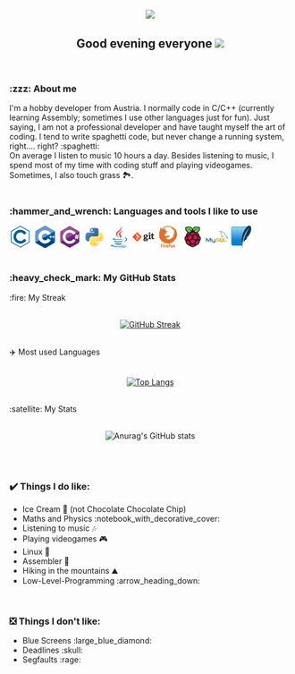 <br>
<div id="header" align="center">
  <img src="https://media.giphy.com/media/M9gbBd9nbDrOTu1Mqx/giphy.gif" width="100"/>
  <h2>Good evening everyone <img src="https://media.giphy.com/media/hvRJCLFzcasrR4ia7z/giphy.gif" width="30px"/></h2>
  <br>
</div>

<h3>:zzz: About me </h3>
I'm a hobby developer from Austria. I normally code in C/C++ (currently learning Assembly; sometimes I use other languages just for fun). Just saying, I am not a professional developer and have taught myself the art of coding. I tend to write spaghetti code, but never change a running system, right.... right? :spaghetti: <br>
On average I listen to music 10 hours a day. Besides listening to music, I spend most of my time with coding stuff and playing videogames. Sometimes, I also touch grass 🏞️.<br><br>

<h3> :hammer_and_wrench: Languages and tools I like to use </h3>
<div>
  <img src="https://github.com/devicons/devicon/blob/master/icons/c/c-line.svg" title="C" **alt="C" width="40" height="40"/>
  <img src="https://github.com/devicons/devicon/blob/master/icons/cplusplus/cplusplus-original.svg" title="C++" **alt="C++" width="40" height="40"/>
  <img src="https://github.com/devicons/devicon/blob/master/icons/csharp/csharp-original.svg" title="C#" **alt="C#" width="40" height="40"/>
  <img src="https://github.com/devicons/devicon/blob/master/icons/python/python-original.svg" title="Python" **alt="Python" width="40" height="40"/>
  <img src="https://github.com/devicons/devicon/blob/master/icons/java/java-original.svg" title="java" **alt="java" wdith="40" height="40"/>
  <img src="https://github.com/devicons/devicon/blob/master/icons/git/git-original-wordmark.svg" title="Git" **alt="Git" width="40" height="40"/>
  <img src="https://github.com/devicons/devicon/blob/master/icons/firefox/firefox-plain-wordmark.svg" title="FireFox" **alt="FireFox" width="40" height="40"/>
  <img src="https://github.com/devicons/devicon/blob/master/icons/raspberrypi/raspberrypi-original.svg" title="RPi" **alt="RPi" width="40" height="40"/>
  <img src="https://github.com/devicons/devicon/blob/master/icons/mysql/mysql-original-wordmark.svg" title="mySQL" **alt="mySQL" width="40" height="40"/>
  <img src="https://github.com/devicons/devicon/blob/master/icons/sqlite/sqlite-original.svg" title="SQLite" **alt="SQLite" width="40" height="40"/>
</div><br>

<h3>:heavy_check_mark: My GitHub Stats </h3>
:fire: My Streak <br><br><center>

  [![GitHub Streak](http://github-readme-streak-stats.herokuapp.com?user=Comedy2006&theme=dark)](https://git.io/streak-stats)
  
</center><br>
✈️ Most used Languages <br><br><center>

[![Top Langs](https://github-readme-stats.vercel.app/api/top-langs/?username=Comedy2006&layout=compact&theme=vision-friendly-dark)](https://github.com/anuraghazra/github-readme-stats)

</center><br>
:satellite: My Stats<br><br><center>

  ![Anurag's GitHub stats](https://github-readme-stats.vercel.app/api?username=Comedy2006&show_icons=true&theme=synthwave)

</center><br><br>
<h3>✔️ Things I do like:</h3>
<ul>
  <li>Ice Cream 🍦 (not Chocolate Chocolate Chip) </li>
  <li>Maths and Physics :notebook_with_decorative_cover: </li>
  <li>Listening to music 🎶 </li>
  <li>Playing videogames 🎮 </li>
  <li>Linux 🐧</li>
  <li>Assembler 🥇 </li>
  <li>Hiking in the mountains ⛰️ </li>
  <li>Low-Level-Programming :arrow_heading_down: </li>
</ul>
  
<br>
<h3>❎ Things I don't like:</h3>
<ul>
  <li> Blue Screens :large_blue_diamond: </li>
  <li> Deadlines :skull: </li>
  <li>Segfaults :rage: </li>
</ul>
